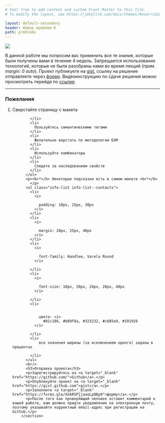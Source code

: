 ```yaml
---
# Feel free to add content and custom Front Matter to this file.
# To modify the layout, see https://jekyllrb.com/docs/themes/#overriding-theme-defaults

layout: default-secondary
header: Набор проблем 0
path: problems
---
```


<section class="info info--about problem-set">
          <a target="_blank" href="https://makecs138x.ru/assets/images/np0_example.png" class="photo">
            <!-- <h1>Amber Heard</h1> -->
            <img src="{{ site.url }}/assets/images/np0_example.png" />
            <!-- <div class="glow-wrap">
                      <i class="glow"></i>
                    </div> -->
          </a>        
          <p>
            В данной работе мы попросим вас применить все те знания, которые были получены вами в течение 4 недель. Запрещается использование технологий, которые не были разобраны нами во время лекций (прим. <i>margin: 0 auto</i>). Проект публикуете на <a target="_blank" href="https://gist.github.com">gist</a>, ссылку на решение отправляете через <a target="_blank" href="https://forms.gle/XokRSPjjaaoLpQ6p9">форму</a>. Видеоинструкцию по сдаче решения можно просмотреть перейдя по <a target="_blank" href="https://youtu.be/NkeQXoCrKlk">ссылке</a>.
          </p>
          <hr />
          <h3>Пожелания</h3>
          <ol class="info-list info-list--contacts">
            <li>
              Сверстайте страницу с макета
              
            </li>
            <li>
              Пользуйтесь семантическими тегами
            </li>
            <li>
              Желательно верстать по методологии БЭМ
            </li>
            <li>
              Используйте комбинаторы
            </li>
            <li>
              Следите за наследованием свойств
            </li>
          </ol>
          <p><b>*</b> Некоторые подсказки есть в самом макете <b>*</b>
            </p>
          <ul class="info-list info-list--contacts">
            <li>
              <i>

                padding: 10px, 15px, 30px
              </i>
            </li>
            <li>
              <i>

                margin: 20px, 25px, 40px
              </i>
            </li>
            <li>
              <i>

                font-family: Handlee, Varela Round
              </i>
              
            </li>
            <li>
              <i>

                font-size: 10px, 20px, 24px, 26px, 40px
              </i>
              
            </li>
            <li>
              

                цвета: <i>
                  #81c186, #b89f8a, #323232, #c685a9, #191919
              </i>
              
            </li>
            <li>
                все значения ширины (за исключением одного) заданы в процентах
              
            </li>
          </ul>
          <br/>
          <h3>Отправка проекта</h3>
          <p>Зарегистрируйтесь на <a target="_blank" href="https://github.com/">Github</a>.</p>
          <p>Опубликуйте проект на <a target="_blank" href="https://gist.github.com">gist</a>.</p>
          <p>Заполните <a target="_blank" href="https://forms.gle/XokRSPjjaaoLpQ6p9">форму</a>.</p> 
          <p>После того как проверяющий человек оставит комментарий к вашей работе, вам должно придти уведомление на электронную почту, поэтому указывайте корректный email-адрес при регистрации на Github.</p>
        </section>